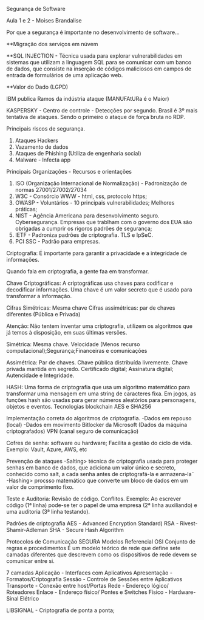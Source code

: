 Segurança de Software

Aula 1 e 2 - Moises Brandalise

Por que a segurança é importante no desenvolvimento de software...

**Migração dos serviços em núvem

**SQL INJECTION - Técnica usada para explorar vulnerabilidades em sistemas que utilizam a linguagem SQL para se comunicar com um banco de dados, que consiste na inserção de códigos maliciosos em campos de entrada de formulários de uma aplicação web.

**Valor do Dado (LGPD)

IBM publica Ramos da indústria ataque (MANUFAtURa é o Maior)

KASPERSKY - Centro de controle - Detecções por segundo. Brasil é 3º mais tentativa de ataques.
Sendo o primeiro o ataque de força bruta no RDP.

Principais riscos de segurança.
1) Ataques Hackers
2) Vazamento de dados
3) Ataques de Phishing (Utiliza de engenharia social)
4) Malware - Infecta app

Principais Organizações -  Recursos e orientações

1) ISO (Organização Internacional de Normalização) - Padronização de normas 27001/27002/27034
2) W3C - Consórcio WWW - html, css, protocolo https;
3) OWASP - Voluntários - 10 principais vulnerabilidades; Melhores práticas;
4) NIST - Agência Americana para desenvolvimento seguro. Cybersegurança. Empresas que trablham com o governo dos EUA são obrigadas a cumprir os rigoros padrôes de segurança;
5) IETF - Padroniza padrões de criptografia. TLS e IpSeC.
6) PCI SSC - Padrão para empresas.

Criptografia: É importante para garantir a privacidade e a integridade de informações.

Quando fala em criptografia, a gente faa em transformar. 

Chave Criptográficas: A criptográficas usa chaves para codificar e decodificar informações. Uma chave é um valor secreto que é usado para transformar a informação.

Cifras Simétricas: Mesma chave
Cifras assimétricas: par de chaves diferentes (Pública e Privada)

Atenção: Não tentem inventar uma criptografia, utilizem os algoritmos que já temos à disposição, em suas últimas versões.

Simétrica: Mesma chave. Velocidade (Menos recurso computacional);Segurança;Financeiras e comunicações

Assimétrica: Par de chaves. Chave pública distribuída livremente. Chave privada mantida em segredo.
Certificado digital;
Assinatura digital; Autencidade e Integridade.

HASH: Uma forma de criptografia que usa um algoritmo matemático para transformar uma mensagem em uma string de caracteres fixa.
Em jogos, as funções hash são usadas para gerar números aleatórios para personagens, objetos e eventos. 
Tecnologias blockchain
AES e SHA256

Implementação correta do algoritmos de criptografia. 
-Dados em repouso (local)
-Dados em movimento
Bitlocker da Microsoft (Dados da máquina criptografados)
VPN (canal seguro de comunicação)

Cofres de senha: software ou hardware; 
Facilita a gestão do ciclo de vida.
Exemplo: Vault, Azure, AWS, etc

Prevenção de ataques
-Salting> técnica de criptografia usada para proteger senhas em banco de dados, que adiciona um valor único e secreto, conhecido como salt, a cada senha antes de criptografá-la e armazena-la˜
-Hashing> procsso matemático que converte um bloco de dados em um valor de comprimento fixo.

Teste e Auditoria: Revisão de código. Conflitos. 
Exemplo: Ao escrever código (1ª linha) pode-se ter o papel de uma empresa (2ª linha auxiliando) e uma auditoria (3ª linha testando).

Padrões de criptografia
AES - Advanced Encryption Standard)
RSA - Rivest-Shamir-Adleman
SHA - Secure Hash Algorithm

Protocolos de Comunicação SEGURA
    Modelos Referencial OSI
Conjunto de regras e procedimentos
É um modelo teórico de rede que define sete camadas diferentes que descrevem como os dispositivos de rede devem se comunicar entre si.

7 camadas
Aplicação - Interfaces com Aplicativos
Apresentação - Formatos/Criptografia
Sessão - Controle de Sessões entre Aplicativos
Transporte - Conexão entre host/Portas
Rede - Endereço lógico/ Roteadores
Enlace - Endereço físico/ Pontes e Switches
Físico - Hardware-Sinal Elétrico

LIBSIGNAL - Criptografia de ponta a ponta;

